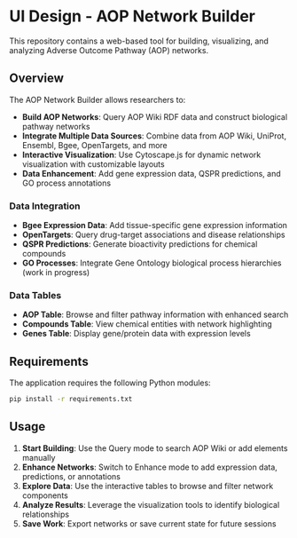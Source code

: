# UI Design - AOP Network Builder

This repository contains a web-based tool for building, visualizing, and analyzing Adverse Outcome Pathway (AOP) networks. 

## Overview

The AOP Network Builder allows researchers to:

- **Build AOP Networks**: Query AOP Wiki RDF data and construct biological pathway networks
- **Integrate Multiple Data Sources**: Combine data from AOP Wiki, UniProt, Ensembl, Bgee, OpenTargets, and more
- **Interactive Visualization**: Use Cytoscape.js for dynamic network visualization with customizable layouts
- **Data Enhancement**: Add gene expression data, QSPR predictions, and GO process annotations

### Data Integration

- **Bgee Expression Data**: Add tissue-specific gene expression information
- **OpenTargets**: Query drug-target associations and disease relationships  
- **QSPR Predictions**: Generate bioactivity predictions for chemical compounds
- **GO Processes**: Integrate Gene Ontology biological process hierarchies (work in progress)


### Data Tables
- **AOP Table**: Browse and filter pathway information with enhanced search
- **Compounds Table**: View chemical entities with network highlighting
- **Genes Table**: Display gene/protein data with expression levels

## Requirements

The application requires the following Python modules:

```bash
pip install -r requirements.txt
```

## Usage

1. **Start Building**: Use the Query mode to search AOP Wiki or add elements manually
2. **Enhance Networks**: Switch to Enhance mode to add expression data, predictions, or annotations  
3. **Explore Data**: Use the interactive tables to browse and filter network components
4. **Analyze Results**: Leverage the visualization tools to identify biological relationships
5. **Save Work**: Export networks or save current state for future sessions

